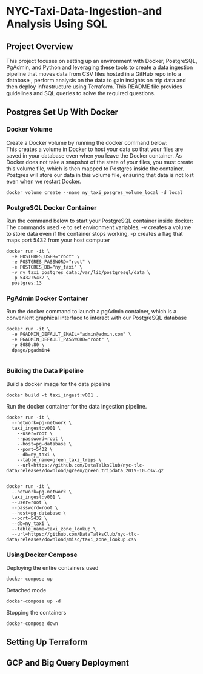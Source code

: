 # NYC-Taxi-Data-Ingestion-and Analysis Using SQL

## Project Overview 
This project focuses on setting up an environment with Docker, PostgreSQL, PgAdmin, and Python and leveraging these tools to create a data ingestion pipeline that moves data from CSV files hosted in a GitHub repo into a database , perform analysis on the data to gain insights on trip data and then deploy infrastructure using Terraform. 
This README file provides guidelines and SQL queries to solve the required questions.


## Postgres Set Up With Docker 
### Docker Volume
Create a Docker volume by running the docker command below:\
This creates a volume in Docker to host your data so that your files are saved in your database even when you leave the Docker container. As Docker does not take a snapshot of the state of your files, you must create this volume file, which is then mapped to Postgres inside the container. Postgres will store our data in this volume file, ensuring that data is not lost even when we restart Docker.
``` ubuntu
docker volume create --name ny_taxi_posgres_volume_local -d local
```

### PostgreSQL Docker Container
Run the command below to start your PostgreSQL container inside docker: \
The commands used -e to set environment variables, -v creates a volume to store data even if the container stops working, -p creates a flag that maps port 5432 from your host computer 

``` ubuntu
docker run -it \
  -e POSTGRES_USER="root" \
  -e POSTGRES_PASSWORD="root" \
  -e POSTGRES_DB="ny_taxi" \
  -v ny_taxi_postgres_data:/var/lib/postgresql/data \
  -p 5432:5432 \
  postgres:13
```

### PgAdmin Docker Container
Run the docker command to launch a pgAdmin container, which is a convenient graphical interface to interact with our  PostgreSQL database 

``` ubuntu
docker run -it \
  -e PGADMIN_DEFAULT_EMAIL="admin@admin.com" \
  -e PGADMIN_DEFAULT_PASSWORD="root" \
  -p 8080:80 \
  dpage/pgadmin4
 
```

### Building the Data Pipeline
Build a docker image for the data pipeline

``` ubuntu
docker build -t taxi_ingest:v001 .
```
Run the docker container for the data ingestion pipeline.

```ubuntu
docker run -it \
  --network=pg-network \
  taxi_ingest:v001 \
    --user=root \
    --password=root \
    --host=pg-database \
    --port=5432 \
    --db=ny_taxi \
    --table_name=green_taxi_trips \
    --url=https://github.com/DataTalksClub/nyc-tlc-data/releases/download/green/green_tripdata_2019-10.csv.gz
```

``` ubuntu

docker run -it \
  --network=pg-network \
  taxi_ingest:v001 \
  --user=root \
  --password=root \
  --host=pg-database \
  --port=5432 \
  --db=ny_taxi \
  --table_name=taxi_zone_lookup \
  --url=https://github.com/DataTalksClub/nyc-tlc-data/releases/download/misc/taxi_zone_lookup.csv

```

### Using Docker Compose

Deploying the entire containers used
```ubuntu
docker-compose up
```

Detached mode
```ubuntu
docker-compose up -d
```

Stopping the containers 
``` ubuntu
docker-compose down
```

## Setting Up Terraform

## GCP and Big Query Deployment

